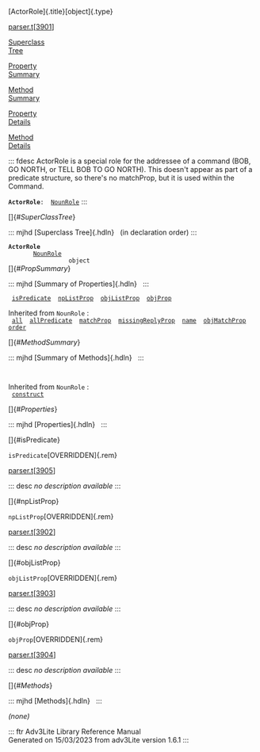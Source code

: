 [ActorRole]{.title}[object]{.type}

[parser.t](../file/parser.t.html)\[[3901](../source/parser.t.html#3901)\]

[Superclass\
Tree](#_SuperClassTree_)

[Property\
Summary](#_PropSummary_)

[Method\
Summary](#_MethodSummary_)

[Property\
Details](#_Properties_)

[Method\
Details](#_Methods_)

::: fdesc
ActorRole is a special role for the addressee of a command (BOB, GO
NORTH, or TELL BOB TO GO NORTH). This doesn\'t appear as part of a
predicate structure, so there\'s no matchProp, but it is used within the
Command.

**`ActorRole`**` :   `[`NounRole`](../object/NounRole.html)
:::

[]{#_SuperClassTree_}

::: mjhd
[Superclass Tree]{.hdln}   (in declaration order)
:::

**`ActorRole`**\
`         `[`NounRole`](../object/NounRole.html)\
`                 object`\
[]{#_PropSummary_}

::: mjhd
[Summary of Properties]{.hdln}  
:::

` `[`isPredicate`](#isPredicate)`  `[`npListProp`](#npListProp)`  `[`objListProp`](#objListProp)`  `[`objProp`](#objProp)`  `

Inherited from `NounRole` :\
` `[`all`](../object/NounRole.html#all)`  `[`allPredicate`](../object/NounRole.html#allPredicate)`  `[`matchProp`](../object/NounRole.html#matchProp)`  `[`missingReplyProp`](../object/NounRole.html#missingReplyProp)`  `[`name`](../object/NounRole.html#name)`  `[`objMatchProp`](../object/NounRole.html#objMatchProp)`  `[`order`](../object/NounRole.html#order)`  `

[]{#_MethodSummary_}

::: mjhd
[Summary of Methods]{.hdln}  
:::

` `

Inherited from `NounRole` :\
` `[`construct`](../object/NounRole.html#construct)`  `

[]{#_Properties_}

::: mjhd
[Properties]{.hdln}  
:::

[]{#isPredicate}

`isPredicate`[OVERRIDDEN]{.rem}

[parser.t](../file/parser.t.html)\[[3905](../source/parser.t.html#3905)\]

::: desc
*no description available*
:::

[]{#npListProp}

`npListProp`[OVERRIDDEN]{.rem}

[parser.t](../file/parser.t.html)\[[3902](../source/parser.t.html#3902)\]

::: desc
*no description available*
:::

[]{#objListProp}

`objListProp`[OVERRIDDEN]{.rem}

[parser.t](../file/parser.t.html)\[[3903](../source/parser.t.html#3903)\]

::: desc
*no description available*
:::

[]{#objProp}

`objProp`[OVERRIDDEN]{.rem}

[parser.t](../file/parser.t.html)\[[3904](../source/parser.t.html#3904)\]

::: desc
*no description available*
:::

[]{#_Methods_}

::: mjhd
[Methods]{.hdln}  
:::

*(none)*

::: ftr
Adv3Lite Library Reference Manual\
Generated on 15/03/2023 from adv3Lite version 1.6.1
:::
